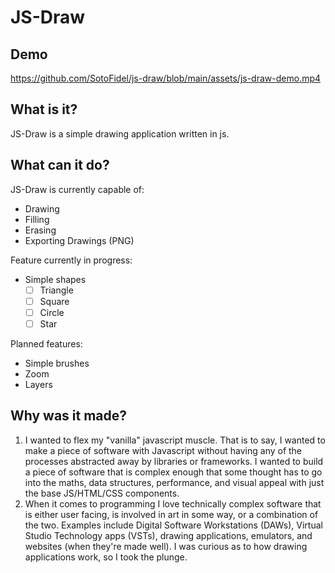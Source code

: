 # JS-Draw

<!-- ![js-draw demo](https://github.com/SotoFidel/js-draw/raw/refs/heads/js-draw-22/assets/js-draw-demo.mp4) -->
## Demo
https://github.com/SotoFidel/js-draw/blob/main/assets/js-draw-demo.mp4

## What is it?
JS-Draw is a simple drawing application written in js.

## What can it do?
JS-Draw is currently capable of:
- Drawing
- Filling
- Erasing
- Exporting Drawings (PNG)

Feature currently in progress: 
- Simple shapes 
    - [ ] Triangle
    - [ ] Square
    - [ ] Circle
    - [ ] Star

Planned features:
- Simple brushes
- Zoom
- Layers

## Why was it made?
1. I wanted to flex my "vanilla" javascript muscle. That is to say, I wanted to make
    a piece of software with Javascript without having any of the processes abstracted away
    by libraries or frameworks. I wanted to build a piece of software that is complex enough
    that some thought has to go into the maths, data structures, performance, and visual appeal
    with just the base JS/HTML/CSS components.
2. When it comes to programming I love technically complex software that is either user facing, is
    involved in art in some way, or a combination of the two.
    Examples include Digital Software Workstations (DAWs), Virtual Studio Technology apps (VSTs),
    drawing applications, emulators, and websites (when they're made well). I was curious as to how
    drawing applications work, so I took the plunge.
